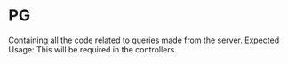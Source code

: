 # PG

Containing all the code related to queries made from the server. Expected Usage: This will be required in the controllers.